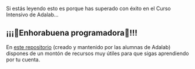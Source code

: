 Si estás leyendo esto es porque has superado con éxito en el Curso Intensivo de Adalab...

## ¡¡¡🎉Enhorabuena programadora🥳!!!

En [este repositorio](https://github.com/Adalab/recursos-de-las-alumnas) (creado y mantenido por las alumnas de Adalab) dispones de un montón de recursos muy útiles para que sigas aprendiendo por tu cuenta.